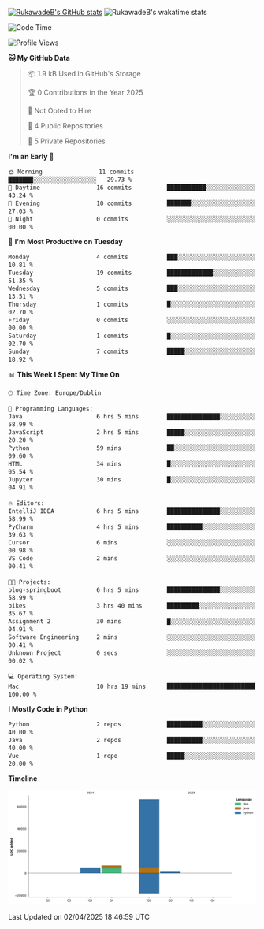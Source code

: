 
[![RukawadeB's GitHub stats](https://github-readme-stats.vercel.app/api?username=RukawadeB&hide=prs&show_icons=true&theme=omni)](https://github.com/anuraghazra/github-readme-stats)
![RukawadeB's wakatime stats](https://github-readme-stats.vercel.app/api/wakatime?username=RukawadeB)

<!--START_SECTION:waka-->
![Code Time](http://img.shields.io/badge/Code%20Time-376%20hrs%2049%20mins-blue)

![Profile Views](http://img.shields.io/badge/Profile%20Views-10-blue)

**🐱 My GitHub Data** 

> 📦 1.9 kB Used in GitHub's Storage 
 > 
> 🏆 0 Contributions in the Year 2025
 > 
> 🚫 Not Opted to Hire
 > 
> 📜 4 Public Repositories 
 > 
> 🔑 5 Private Repositories 
 > 
**I'm an Early 🐤** 

```text
🌞 Morning                11 commits          ███████░░░░░░░░░░░░░░░░░░   29.73 % 
🌆 Daytime                16 commits          ███████████░░░░░░░░░░░░░░   43.24 % 
🌃 Evening                10 commits          ███████░░░░░░░░░░░░░░░░░░   27.03 % 
🌙 Night                  0 commits           ░░░░░░░░░░░░░░░░░░░░░░░░░   00.00 % 
```
📅 **I'm Most Productive on Tuesday** 

```text
Monday                   4 commits           ███░░░░░░░░░░░░░░░░░░░░░░   10.81 % 
Tuesday                  19 commits          █████████████░░░░░░░░░░░░   51.35 % 
Wednesday                5 commits           ███░░░░░░░░░░░░░░░░░░░░░░   13.51 % 
Thursday                 1 commits           █░░░░░░░░░░░░░░░░░░░░░░░░   02.70 % 
Friday                   0 commits           ░░░░░░░░░░░░░░░░░░░░░░░░░   00.00 % 
Saturday                 1 commits           █░░░░░░░░░░░░░░░░░░░░░░░░   02.70 % 
Sunday                   7 commits           █████░░░░░░░░░░░░░░░░░░░░   18.92 % 
```


📊 **This Week I Spent My Time On** 

```text
🕑︎ Time Zone: Europe/Dublin

💬 Programming Languages: 
Java                     6 hrs 5 mins        ███████████████░░░░░░░░░░   58.99 % 
JavaScript               2 hrs 5 mins        █████░░░░░░░░░░░░░░░░░░░░   20.20 % 
Python                   59 mins             ██░░░░░░░░░░░░░░░░░░░░░░░   09.60 % 
HTML                     34 mins             █░░░░░░░░░░░░░░░░░░░░░░░░   05.54 % 
Jupyter                  30 mins             █░░░░░░░░░░░░░░░░░░░░░░░░   04.91 % 

🔥 Editors: 
IntelliJ IDEA            6 hrs 5 mins        ███████████████░░░░░░░░░░   58.99 % 
PyCharm                  4 hrs 5 mins        ██████████░░░░░░░░░░░░░░░   39.63 % 
Cursor                   6 mins              ░░░░░░░░░░░░░░░░░░░░░░░░░   00.98 % 
VS Code                  2 mins              ░░░░░░░░░░░░░░░░░░░░░░░░░   00.41 % 

🐱‍💻 Projects: 
blog-springboot          6 hrs 5 mins        ███████████████░░░░░░░░░░   58.99 % 
bikes                    3 hrs 40 mins       █████████░░░░░░░░░░░░░░░░   35.67 % 
Assignment 2             30 mins             █░░░░░░░░░░░░░░░░░░░░░░░░   04.91 % 
Software Engineering     2 mins              ░░░░░░░░░░░░░░░░░░░░░░░░░   00.41 % 
Unknown Project          0 secs              ░░░░░░░░░░░░░░░░░░░░░░░░░   00.02 % 

💻 Operating System: 
Mac                      10 hrs 19 mins      █████████████████████████   100.00 % 
```

**I Mostly Code in Python** 

```text
Python                   2 repos             ██████████░░░░░░░░░░░░░░░   40.00 % 
Java                     2 repos             ██████████░░░░░░░░░░░░░░░   40.00 % 
Vue                      1 repo              █████░░░░░░░░░░░░░░░░░░░░   20.00 % 
```



**Timeline**

![Lines of Code chart](https://raw.githubusercontent.com/RukawadeB/RukawadeB/main/assets/bar_graph.png)


 Last Updated on 02/04/2025 18:46:59 UTC
<!--END_SECTION:waka-->



